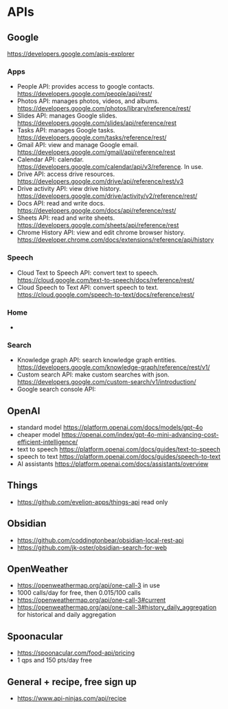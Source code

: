 # APIs

## Google
https://developers.google.com/apis-explorer

### Apps
* People API: provides access to google contacts. https://developers.google.com/people/api/rest/
* Photos API: manages photos, videos, and albums. https://developers.google.com/photos/library/reference/rest/ 
* Slides API: manages Google slides. https://developers.google.com/slides/api/reference/rest
* Tasks API: manages Google tasks. https://developers.google.com/tasks/reference/rest/
* Gmail API: view and manage Google email. https://developers.google.com/gmail/api/reference/rest
* Calendar API: calendar. https://developers.google.com/calendar/api/v3/reference. In use.
* Drive API: access drive resources. https://developers.google.com/drive/api/reference/rest/v3
* Drive activity API: view drive history. https://developers.google.com/drive/activity/v2/reference/rest/
* Docs API: read and write docs. https://developers.google.com/docs/api/reference/rest/
* Sheets API: read and write sheets. https://developers.google.com/sheets/api/reference/rest
* Chrome History API: view and edit chrome browser history. https://developer.chrome.com/docs/extensions/reference/api/history 
### Speech
* Cloud Text to Speech API: convert text to speech. https://cloud.google.com/text-to-speech/docs/reference/rest/
* Cloud Speech to Text API: convert speech to text. https://cloud.google.com/speech-to-text/docs/reference/rest/

### Home
*

### Search
* Knowledge graph API: search knowledge graph entities. https://developers.google.com/knowledge-graph/reference/rest/v1/ 
* Custom search API: make custom searches with json. https://developers.google.com/custom-search/v1/introduction/ 
* Google search console API:

## OpenAI
* standard model https://platform.openai.com/docs/models/gpt-4o
* cheaper model https://openai.com/index/gpt-4o-mini-advancing-cost-efficient-intelligence/
* text to speech https://platform.openai.com/docs/guides/text-to-speech
* speech to text https://platform.openai.com/docs/guides/speech-to-text
* AI assistants https://platform.openai.com/docs/assistants/overview

## Things
* https://github.com/evelion-apps/things-api read only

## Obsidian
* https://github.com/coddingtonbear/obsidian-local-rest-api 
* https://github.com/jk-oster/obsidian-search-for-web 

## OpenWeather
* https://openweathermap.org/api/one-call-3 in use
* 1000 calls/day for free, then 0.015/100 calls
* https://openweathermap.org/api/one-call-3#current
* https://openweathermap.org/api/one-call-3#history_daily_aggregation for historical and daily aggregation

## Spoonacular
* https://spoonacular.com/food-api/pricing
* 1 qps and 150 pts/day free

## General + recipe, free sign up 
* https://www.api-ninjas.com/api/recipe